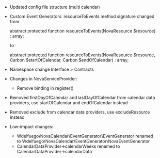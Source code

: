 - Updated config file structure (multi calendar)

- Custom Event Generators: resourceToEvents method signature changed from

  abstract protected function resourceToEvents(NovaResource $resource) : array;

  to

  abstract protected function resourceToEvents(NovaResource $resource, Carbon $startOfCalendar, Carbon $endOfCalendar) : array;

- Namespace change Interface > Contracts

- Changes in NovaServiceProvider:
  - Remove binding in register()

- Removed firstDayOfCalendar and lastDayOfCalendar from calendar data providers, use startOfCalendar and endOfCalendar instead
- Removed exclude from calendar data providers, use excludeResource instead

- Low-impact changes:
  - Wdelfuego\NovaCalendar\EventGenerator\EventGenerator renamed to Wdelfuego\NovaCalendar\EventGenerator\NovaEventGenerator
  - CalendarDataProvider->calendarWeeks renamed to CalendarDataProvider->calendarData